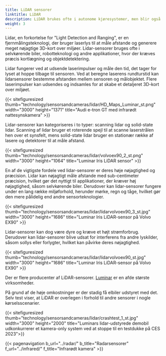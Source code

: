 ```yaml
---
title: LiDAR sensorer
linktitle: LiDAR
description: LiDAR brukes ofte i autonome kjøresystemer, men blir også mer vanlig i ADAS-funksjoner.
weight: 3
---
```

<!-- markdownlint-disable MD033 -->
Lidar, en forkortelse for "Light Detection and Ranging", er en fjernmålingsteknologi, der bruger laserlys til at måle afstande og generere meget nøjagtige 3D-kort over miljøer. Lidar-sensorer bruges ofte i selvkørende biler, robotteknologi og andre applikationer, hvor der kræves præcis kortlægning og objektdetektering.

Lidar fungerer ved at udsende laserimpulser og måle den tid, det tager for lyset at hoppe tilbage til sensoren. Ved at beregne laserens rundturstid kan lidarsensorer bestemme afstanden mellem sensoren og målobjektet. Flere laserimpulser kan udsendes og indsamles for at skabe et detaljeret 3D-kort over miljøet.

{{< sitefiguresized thumb="technology/sensorsandcameras/lidar/HD_Maps_Luminar_st.png" width="3000" height="1371" title="Audi e-tron GT med infrarødt nattesynskamera" >}}

Lidar-sensorer kan kategoriseres i to typer: scanning lidar og solid-state lidar. Scanning af lidar bruger et roterende spejl til at scanne laserstrålen hen over et synsfelt, mens solid-state lidar bruger en stationær række af lasere og detektorer til at måle afstand.

{{< sitefiguresized thumb="technology/sensorsandcameras/lidar/volvoex90_2_st.png" width="3000" height="1064" title="Luminar Iris LiDAR sensor" >}}

En af de vigtigste fordele ved lidar-sensorer er deres høje nøjagtighed og præcision. Lidar kan nøjagtigt måle afstande med sub-centimeter præcision, hvilket gør det nyttigt til applikationer, der kræver høj nøjagtighed, såsom selvkørende biler. Derudover kan lidar-sensorer fungere under en lang række miljøforhold, herunder mørke, regn og tåge, hvilket gør den mere pålidelig end andre sensorteknologier.

{{< sitefiguresized thumb="technology/sensorsandcameras/lidar/lidarvolvoex90_3_st.jpg" width="3000" height="1686" title="Luminar Iris LiDAR-sensor på Volvo EX90" >}}

Lidar-sensorer kan dog være dyre og kræve et højt strømforbrug. Derudover kan lidar-sensorer blive udsat for interferens fra andre lyskilder, såsom sollys eller forlygter, hvilket kan påvirke deres nøjagtighed.

{{< sitefiguresized thumb="technology/sensorsandcameras/lidar/lidarvolvoex90_st.jpg" width="3000" height="1686" title="Luminar Iris LiDAR-sensor på Volvo EX90" >}}

Der er flere producenter af LiDAR-sensorer. [Luminar](https://www.luminartech.com/technology#iris) er en af ​​de største virksomheder.

På grund af de høje omkostninger er der stadig få elbiler udstyret med det. Selv test viser, at LiDAR er overlegen i forhold til andre sensorer i nogle kørselsscenarier.

{{< sitefiguresized thumb="technology/sensorsandcameras/lidar/crashtest_1_st.jpg" width="3000" height="2000" title="Luminars lidar-udstyrede demobil udkonkurrerer et kamera-only system ved at stoppe til en testdukke på CES 2023">}}

{{< pagenavigation b_url="../radar/" b_title="Radarsensorer" f_url="../infrared/" f_title="Infrarødt kamera" >}}
